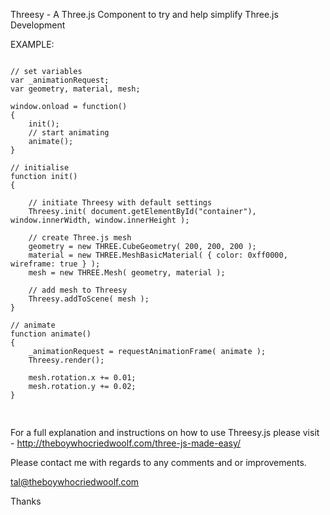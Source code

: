 Threesy - A Three.js Component to try and help simplify Three.js Development

EXAMPLE:

<pre>
<code>
// set variables
var _animationRequest;
var geometry, material, mesh;

window.onload = function()
{
	init();
	// start animating
    animate();
}

// initialise
function init()
{

	// initiate Threesy with default settings
	Threesy.init( document.getElementById("container"), window.innerWidth, window.innerHeight );
	
	// create Three.js mesh
	geometry = new THREE.CubeGeometry( 200, 200, 200 );
    material = new THREE.MeshBasicMaterial( { color: 0xff0000, wireframe: true } );
    mesh = new THREE.Mesh( geometry, material );
    
    // add mesh to Threesy
    Threesy.addToScene( mesh );
}

// animate
function animate()
{
	_animationRequest = requestAnimationFrame( animate ); 
	Threesy.render();
	
	mesh.rotation.x += 0.01;
    mesh.rotation.y += 0.02;
}

</code>
</pre>


For a full explanation and instructions on how to use Threesy.js please visit - http://theboywhocriedwoolf.com/three-js-made-easy/

Please contact me with regards to any comments and or improvements.

tal@theboywhocriedwoolf.com

Thanks